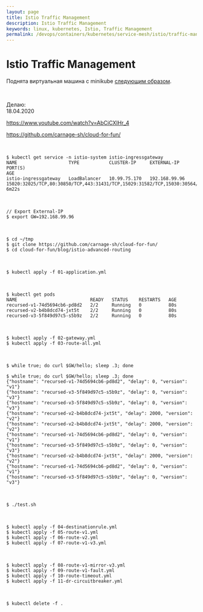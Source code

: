 ```yaml
---
layout: page
title: Istio Traffic Management
description: Istio Traffic Management
keywords: linux, kubernetes, Istio, Traffic Management
permalink: /devops/containers/kubernetes/service-mesh/istio/traffic-management/
---
```


# Istio Traffic Management


Поднята виртуальная машина с minikube <a href="/devops/containers/kubernetes/service-mesh/istio/minikube/env/">следующим образом</a>.

<br/>

Делаю:  
18.04.2020


https://www.youtube.com/watch?v=AbCiCXIHr_4

https://github.com/carnage-sh/cloud-for-fun/


<br/>

```
$ kubectl get service -n istio-system istio-ingressgateway
NAME                   TYPE           CLUSTER-IP     EXTERNAL-IP     PORT(S)                                                                                                                                      AGE
istio-ingressgateway   LoadBalancer   10.99.75.170   192.168.99.96   15020:32025/TCP,80:30850/TCP,443:31431/TCP,15029:31582/TCP,15030:30564/TCP,15031:32189/TCP,15032:30099/TCP,31400:31070/TCP,15443:30732/TCP   6m22s
```

<br/>

    // Export External-IP
    $ export GW=192.168.99.96

    
<br/>

    $ cd ~/tmp
    $ git clone https://github.com/carnage-sh/cloud-for-fun/
    $ cd cloud-for-fun/blog/istio-advanced-routing

<br/>

    $ kubectl apply -f 01-application.yml 

<br/>

    $ kubectl get pods
    NAME                           READY   STATUS    RESTARTS   AGE
    recursed-v1-74d5694cb6-pd8d2   2/2     Running   0          80s
    recursed-v2-b4b8dcd74-jxt5t    2/2     Running   0          80s
    recursed-v3-5f849d97c5-s5b9z   2/2     Running   0          80s


<br/>

    $ kubectl apply -f 02-gateway.yml 
    $ kubectl apply -f 03-route-all.yml 

<br/>

    $ while true; do curl $GW/hello; sleep .3; done

    $ while true; do curl $GW/hello; sleep .3; done
    {"hostname": "recursed-v1-74d5694cb6-pd8d2", "delay": 0, "version": "v1"}
    {"hostname": "recursed-v3-5f849d97c5-s5b9z", "delay": 0, "version": "v3"}
    {"hostname": "recursed-v3-5f849d97c5-s5b9z", "delay": 0, "version": "v3"}
    {"hostname": "recursed-v2-b4b8dcd74-jxt5t", "delay": 2000, "version": "v2"}
    {"hostname": "recursed-v2-b4b8dcd74-jxt5t", "delay": 2000, "version": "v2"}
    {"hostname": "recursed-v1-74d5694cb6-pd8d2", "delay": 0, "version": "v1"}
    {"hostname": "recursed-v3-5f849d97c5-s5b9z", "delay": 0, "version": "v3"}
    {"hostname": "recursed-v2-b4b8dcd74-jxt5t", "delay": 2000, "version": "v2"}
    {"hostname": "recursed-v1-74d5694cb6-pd8d2", "delay": 0, "version": "v1"}
    {"hostname": "recursed-v3-5f849d97c5-s5b9z", "delay": 0, "version": "v3"}


<br/>

    $ ./test.sh

<br/>

    $ kubectl apply -f 04-destinationrule.yml 
    $ kubectl apply -f 05-route-v1.yml 
    $ kubectl apply -f 06-route-v2.yml 
    $ kubectl apply -f 07-route-v1-v3.yml 

<br/>

    $ kubectl apply -f 08-route-v1-mirror-v3.yml
    $ kubectl apply -f 09-route-v1-fault.yml 
    $ kubectl apply -f 10-route-timeout.yml 
    $ kubectl apply -f 11-dr-circuitbreaker.yml 


<br/>

    $ kubectl delete -f .


